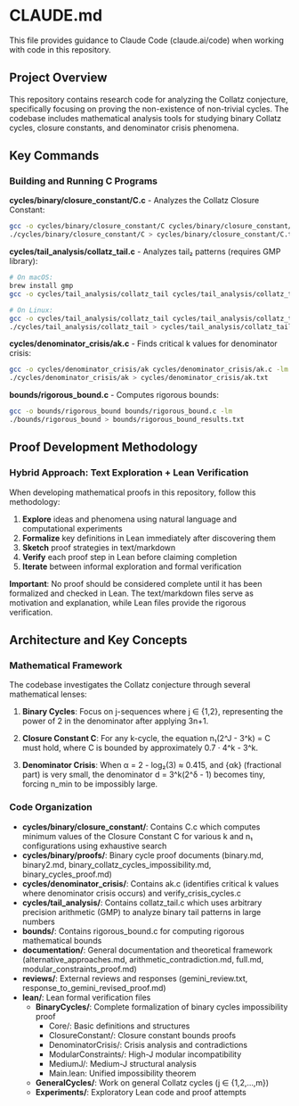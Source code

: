 # CLAUDE.md

This file provides guidance to Claude Code (claude.ai/code) when working with code in this repository.

## Project Overview

This repository contains research code for analyzing the Collatz conjecture, specifically focusing on proving the non-existence of non-trivial cycles. The codebase includes mathematical analysis tools for studying binary Collatz cycles, closure constants, and denominator crisis phenomena.

## Key Commands

### Building and Running C Programs

**cycles/binary/closure_constant/C.c** - Analyzes the Collatz Closure Constant:
```bash
gcc -o cycles/binary/closure_constant/C cycles/binary/closure_constant/C.c -lm
./cycles/binary/closure_constant/C > cycles/binary/closure_constant/C.txt
```

**cycles/tail_analysis/collatz_tail.c** - Analyzes tail₂ patterns (requires GMP library):
```bash
# On macOS:
brew install gmp
gcc -o cycles/tail_analysis/collatz_tail cycles/tail_analysis/collatz_tail.c -lgmp -I/opt/homebrew/include -L/opt/homebrew/lib

# On Linux:
gcc -o cycles/tail_analysis/collatz_tail cycles/tail_analysis/collatz_tail.c -lgmp
./cycles/tail_analysis/collatz_tail > cycles/tail_analysis/collatz_tail.txt
```

**cycles/denominator_crisis/ak.c** - Finds critical k values for denominator crisis:
```bash
gcc -o cycles/denominator_crisis/ak cycles/denominator_crisis/ak.c -lm
./cycles/denominator_crisis/ak > cycles/denominator_crisis/ak.txt
```

**bounds/rigorous_bound.c** - Computes rigorous bounds:
```bash
gcc -o bounds/rigorous_bound bounds/rigorous_bound.c -lm
./bounds/rigorous_bound > bounds/rigorous_bound_results.txt
```

## Proof Development Methodology

### Hybrid Approach: Text Exploration + Lean Verification

When developing mathematical proofs in this repository, follow this methodology:

1. **Explore** ideas and phenomena using natural language and computational experiments
2. **Formalize** key definitions in Lean immediately after discovering them
3. **Sketch** proof strategies in text/markdown
4. **Verify** each proof step in Lean before claiming completion
5. **Iterate** between informal exploration and formal verification

**Important**: No proof should be considered complete until it has been formalized and checked in Lean. The text/markdown files serve as motivation and explanation, while Lean files provide the rigorous verification.

## Architecture and Key Concepts

### Mathematical Framework
The codebase investigates the Collatz conjecture through several mathematical lenses:

1. **Binary Cycles**: Focus on j-sequences where j ∈ {1,2}, representing the power of 2 in the denominator after applying 3n+1.

2. **Closure Constant C**: For any k-cycle, the equation n₁(2^J - 3^k) = C must hold, where C is bounded by approximately 0.7 · 4^k - 3^k.

3. **Denominator Crisis**: When α = 2 - log₂(3) ≈ 0.415, and {αk} (fractional part) is very small, the denominator d = 3^k(2^δ - 1) becomes tiny, forcing n_min to be impossibly large.

### Code Organization
- **cycles/binary/closure_constant/**: Contains C.c which computes minimum values of the Closure Constant C for various k and n₁ configurations using exhaustive search
- **cycles/binary/proofs/**: Binary cycle proof documents (binary.md, binary2.md, binary_collatz_cycles_impossibility.md, binary_cycles_proof.md)
- **cycles/denominator_crisis/**: Contains ak.c (identifies critical k values where denominator crisis occurs) and verify_crisis_cycles.c
- **cycles/tail_analysis/**: Contains collatz_tail.c which uses arbitrary precision arithmetic (GMP) to analyze binary tail patterns in large numbers
- **bounds/**: Contains rigorous_bound.c for computing rigorous mathematical bounds
- **documentation/**: General documentation and theoretical framework (alternative_approaches.md, arithmetic_contradiction.md, full.md, modular_constraints_proof.md)
- **reviews/**: External reviews and responses (gemini_review.txt, response_to_gemini_revised_proof.md)
- **lean/**: Lean formal verification files
  - **BinaryCycles/**: Complete formalization of binary cycles impossibility proof
    - Core/: Basic definitions and structures
    - ClosureConstant/: Closure constant bounds proofs
    - DenominatorCrisis/: Crisis analysis and contradictions
    - ModularConstraints/: High-J modular incompatibility
    - MediumJ/: Medium-J structural analysis
    - Main.lean: Unified impossibility theorem
  - **GeneralCycles/**: Work on general Collatz cycles (j ∈ {1,2,...,m})
  - **Experiments/**: Exploratory Lean code and proof attempts